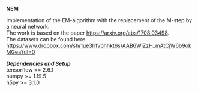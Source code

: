 **NEM**

Implementation of the EM-algorithm with the replacement of the M-step by a neural network.  
The work is based on the paper https://arxiv.org/abs/1708.03498.  
The datasets can be found here https://www.dropbox.com/sh/1ue3lrfvbhhkt6s/AAB6WiZzH_mAtCjW6b9okMGea?dl=0  

***Dependencies and Setup***  
tensorflow == 2.6.1  
numpy >= 1.19.5  
h5py >= 3.1.0  
